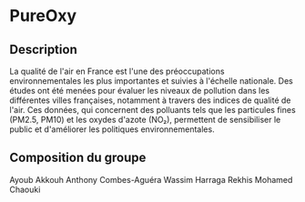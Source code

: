 # PureOxy

## Description
La qualité de l'air en France est l'une des préoccupations environnementales les plus importantes et suivies à l'échelle nationale. Des études ont été menées pour évaluer les niveaux de pollution dans les différentes villes françaises, notamment à travers des indices de qualité de l'air. Ces données, qui concernent des polluants tels que les particules fines (PM2.5, PM10) et les oxydes d'azote (NO₂), permettent de sensibiliser le public et d'améliorer les politiques environnementales.

## Composition du groupe

Ayoub Akkouh
Anthony Combes-Aguéra
Wassim Harraga
Rekhis Mohamed Chaouki

